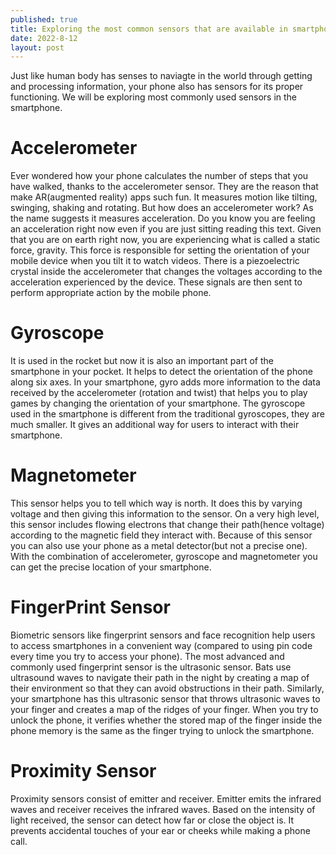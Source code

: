 ```yaml
---
published: true
title: Exploring the most common sensors that are available in smartphones
date: 2022-8-12
layout: post
---
```

Just like human body has senses to naviagte in the world through getting and processing information, your phone also has sensors for its proper functioning. We will be exploring most commonly used sensors in the smartphone.

# Accelerometer
Ever wondered how your phone calculates the number of steps that you have walked, thanks to the accelerometer sensor. They are the reason that make AR(augmented reality) apps such fun. It measures motion like tilting, swinging, shaking and rotating. But how does an accelerometer work? As the name suggests it measures acceleration. Do you know you are feeling an acceleration right now even if you are just sitting reading this text. Given that you are on earth right now, you are experiencing what is called a static force, gravity. This force is responsible for setting the orientation of your mobile device when you tilt it to watch videos. 
There is a piezoelectric crystal  inside the accelerometer that changes the voltages according to the acceleration experienced by the device. These signals are then sent to perform appropriate action by the mobile phone.

# Gyroscope
It is used in the rocket but now it is also an important part of the smartphone in your pocket. It helps to detect the orientation of the phone along six axes. In your smartphone, gyro adds more information to the data received by the accelerometer (rotation and twist) that helps you to play games by changing the orientation of your smartphone. The gyroscope used in the smartphone is different from the traditional gyroscopes, they are much smaller. It gives an additional way for users to interact with their smartphone.

# Magnetometer
This sensor helps you to tell which way is north. It does this by varying voltage and then giving this information to the sensor. On a very high level, this sensor includes flowing electrons that change their path(hence voltage) according to the magnetic field they interact with. Because of this sensor you can also use your phone as a metal detector(but not a precise one). With the combination of accelerometer, gyroscope and magnetometer you can get the precise location of your smartphone.

# FingerPrint Sensor
Biometric sensors like fingerprint sensors and face recognition help users to access smartphones in a convenient way (compared to using pin code every time you try to access your phone). 
The most advanced and commonly used fingerprint sensor is the ultrasonic sensor. Bats use ultrasound waves to navigate their path in the night by creating a map of their environment so that they can avoid obstructions in their path. 
Similarly, your smartphone has this ultrasonic sensor that throws ultrasonic waves to your finger and creates a map of the ridges of your finger. When you try to unlock the phone, it verifies whether the stored map of the finger inside the phone memory is the same as the finger trying to unlock the smartphone.

# Proximity Sensor
Proximity sensors consist of emitter and receiver. Emitter emits the infrared waves and receiver receives the infrared waves. Based on the intensity of light received, the sensor can detect how far or close the object is. It prevents accidental touches of your ear or cheeks while making a phone call.
